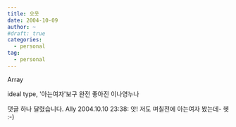 ```yaml
---
title: 오옷
date: 2004-10-09
author: ~
#draft: true
categories:
  - personal
tag:
  - personal
---
```




Array

ideal type,
'아는여자'보구 완전 좋아진 이나영누나


 댓글 하나 달렸습니다.
 Ally 2004.10.10 23:38: 
앗! 저도 며칠전에 아는여자 봤는데- 헷 :-)




